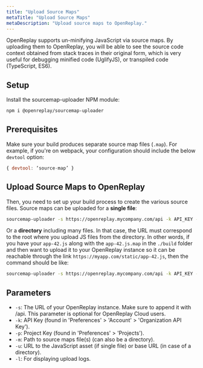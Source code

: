 ```yaml
---
title: "Upload Source Maps"
metaTitle: "Upload Source Maps"
metaDescription: "Upload source maps to OpenReplay."
---
```


OpenReplay supports un-minifying JavaScript via source maps. By uploading them to OpenReplay, you will be able to see the source code context obtained from stack traces in their original form, which is very useful for debugging minified code (UglifyJS), or transpiled code (TypeScript, ES6).

## Setup

Install the sourcemap-uploader NPM module:

```bash
npm i @openreplay/sourcemap-uploader
```

## Prerequisites

Make sure your build produces separate source map files (`.map`). For example, if you're on webpack, your configuration should include the below `devtool` option:

```js
{ devtool: ‘source-map’ }
```

## Upload Source Maps to OpenReplay

Then, you need to set up your build process to create the various source files. Source maps can be uploaded for a **single file**:

```bash
sourcemap-uploader -s https://openreplay.mycompany.com/api -k API_KEY -p PROJECT_KEY file -m ./dist/index.js.map -u https://myapp.com/index.js
```

Or a **directory** including many files. In that case, the URL must correspond to the root where you upload JS files from the directory. In other words, if you have your `app-42.js` along with  the `app-42.js.map` in the `./build` folder and then want to upload it to your OpenReplay instance so it can be reachable through the link `https://myapp.com/static/app-42.js`, then the command should be like:

```bash
sourcemap-uploader -s https://openreplay.mycompany.com/api -k API_KEY -p PROJECT_KEY dir -m ./build -u https://myapp.com/static
```

## Parameters

- `-s`: The URL of your OpenReplay instance. Make sure to append it with /api. This parameter is optional for OpenReplay Cloud users.
- `-k`: API Key (found in 'Preferences' > 'Account' > 'Organization API Key').
- `-p`: Project Key (found in 'Preferences' > 'Projects').
- `-m`: Path to source maps file(s) (can also be a directory).
- `-u`: URL to the JavaScript asset (if single file) or base URL (in case of a directory).
- `-l`: For displaying upload logs.